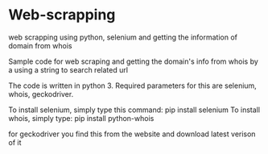 # Web-scrapping
web scrapping using python, selenium and getting the information of domain from whois

Sample code for web scraping and getting the domain's info from whois by a using a string to search related
url

The code is written in python 3.
Required parameters for this are selenium, whois, geckodriver.

To install selenium, simply type this command:
    pip install selenium
To install whois, simply type:
    pip install python-whois

for geckodriver you find this from the website and download  latest verison of it

